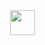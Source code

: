 <br> <img width="40px" style="margin: 20px;" src="https://cdn.jsdelivr.net/gh/devicons/devicon/icons/csharp/csharp-original.svg" /> 
